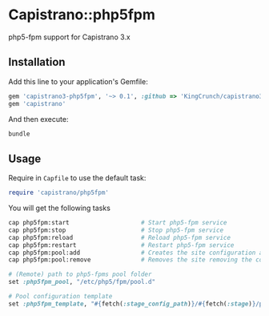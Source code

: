 # Capistrano::php5fpm

php5-fpm support for Capistrano 3.x

## Installation

Add this line to your application's Gemfile:

```ruby
gem 'capistrano3-php5fpm', '~> 0.1', :github => 'KingCrunch/capistrano3-php5fpm'
gem 'capistrano'
```

And then execute:

```bash
bundle
```

## Usage

Require in `Capfile` to use the default task:

```ruby
require 'capistrano/php5fpm'
```

You will get the following tasks

```bash
cap php5fpm:start                    # Start php5-fpm service
cap php5fpm:stop                     # Stop php5-fpm service
cap php5fpm:reload                   # Reload php5-fpm service
cap php5fpm:restart                  # Restart php5-fpm service
cap php5fpm:pool:add                 # Creates the site configuration and upload it to the available folder
cap php5fpm:pool:remove              # Removes the site removing the configuration file from the available folder
```

```ruby
# (Remote) path to php5-fpms pool folder
set :php5fpm_pool, "/etc/php5/fpm/pool.d"

# Pool configuration template
set :php5fpm_template, "#{fetch(:stage_config_path)}/#{fetch(:stage)}/php5fpm.conf.erb"
```
